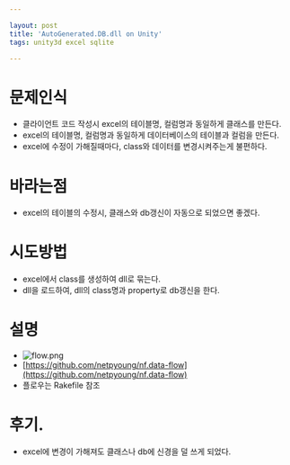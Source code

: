 ```yaml
---

layout: post
title: 'AutoGenerated.DB.dll on Unity'
tags: unity3d excel sqlite

---
```



# 문제인식
* 클라이언트 코드 작성시 excel의 테이블명, 컬럼명과 동일하게 클래스를 만든다.
* excel의 테이블명, 컬럼명과 동일하게 데이터베이스의 테이블과 컬럼을 만든다.
* excel에 수정이 가해질때마다, class와 데이터를 변경시켜주는게 불편하다.


# 바라는점
* excel의 테이블의 수정시, 클래스와 db갱신이 자동으로 되었으면 좋겠다.

# 시도방법
* excel에서 class를 생성하여 dll로 묶는다.
* dll을 로드하여, dll의 class명과 property로 db갱신을 한다.


# 설명
* ![flow.png](https://github.com/netpyoung/nf.data-flow/raw/master/flow.png)
* [https://github.com/netpyoung/nf.data-flow](https://github.com/netpyoung/nf.data-flow)
* 플로우는 Rakefile 참조

# 후기.
* excel에 변경이 가해져도 클래스나 db에 신경을 덜 쓰게 되었다.
